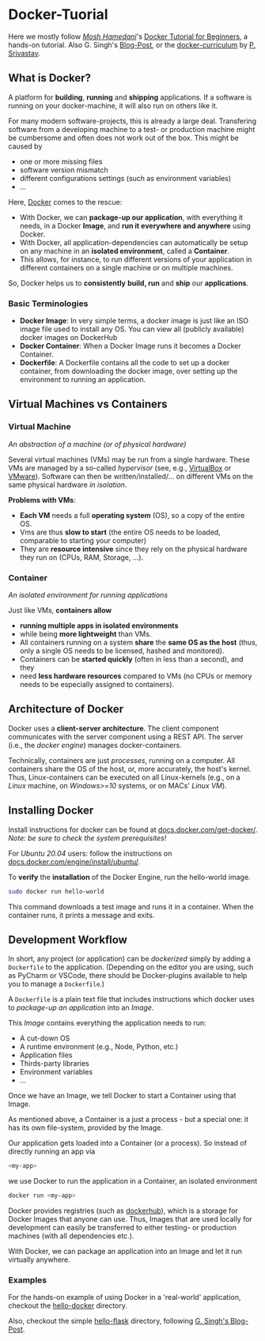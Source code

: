 # Docker-Tuorial
Here we mostly follow [*Mosh Hamedani*](codewithmosh.com)'s [Docker Tutorial for Beginners](https://www.youtube.com/watch?v=pTFZFxd4hOI), a hands-on tutorial.
Also G. Singh's [Blog-Post](https://towardsdatascience.com/docker-made-easy-for-data-scientists-b32efbc23165), or the [docker-curriculum](https://docker-curriculum.com/) by [P. Srivastav](https://prakhar.me/).

## What is Docker?
A platform for **building**, **running** and **shipping** applications. 
If a software is running on your docker-machine, it will also run on others like it.

For many modern software-projects, this is already a large deal. 
Transfering software from a developing machine to a test- or production machine might be cumbersome and often does not work out of the box.
This might be caused by
- one or more missing files
- software version mismatch
- different configurations settings (such as environment variables)
- ...

Here, [Docker](https://www.docker.com/) comes to the rescue:
- With Docker, we can **package-up our application**, with everything it needs, in a Docker **Image**, and **run it everywhere and anywhere** using Docker.
- With Docker, all application-dependencies can automatically be setup on any machine in an **isolated environment**, called a **Container**.
- This allows, for instance, to run different versions of your application in different containers on a single machine or on multiple machines.

So, Docker helps us to **consistently** **build, run** and **ship** our **applications**.

### Basic Terminologies

- **Docker Image**: In very simple terms, a docker image is just like an ISO image file used to install any OS. You can view all (publicly available) docker images on DockerHub
- **Docker Container**: When a Docker Image runs it becomes a Docker Container.
- **Dockerfile**: A Dockerfile contains all the code to set up a docker container, from downloading the docker image, over setting up the environment to running an application.

## Virtual Machines vs Containers

### Virtual Machine
_An abstraction of a machine (or of physical hardware)_

Several virtual machines (VMs) may be run from a single hardware. These VMs are managed by a so-called *hypervisor* (see, e.g., [VirtualBox](https://www.virtualbox.org/) or [VMware](https://www.vmware.com/)).
Software can then be written/installed/... on different VMs on the same physical hardware *in isolation*.

**Problems with VMs**:
- **Each VM** needs a full **operating system** (OS), so a copy of the entire OS.
- Vms are thus **slow to start** (the entire OS needs to be loaded, comparable to starting your computer)
- They are **resource intensive** since they rely on the physical hardware they run on (CPUs, RAM, Storage, ...).

### Container 
_An isolated environment for running applications_

Just like VMs, **containers allow**
- **running multiple apps in isolated environments**
- while being **more lightweight** than VMs.
- All containers running on a system **share** the **same OS as the host** (thus, only a single OS needs to be licensed, hashed and monitored).
- Containers can be **started quickly** (often in less than a second), and they
- need **less hardware resources** compared to VMs (no CPUs or memory needs to be especially assigned to containers).

## Architecture of Docker
Docker uses a **client-server architecture**. 
The client component communicates with the server component using a REST API. 
The server (i.e., the *docker engine*) manages docker-containers. 

Technically, containers are just *processes*, running on a computer.
All containers share the OS of the host, or, more accurately, the host's kernel.
Thus, Linux-containers can be executed on all Linux-kernels (e.g., on a _Linux_ machine, on _Windows>=10_ systems, or on MACs' *Linux VM*).

## Installing Docker 
Install instructions for docker can be found at [docs.docker.com/get-docker/](https://docs.docker.com/get-docker/).
*Note: be sure to check the system prerequisites!*

For *Ubuntu 20.04* users: 
follow the instructions on [docs.docker.com/engine/install/ubuntu/](https://docs.docker.com/engine/install/ubuntu/).

To **verify** the **installation** of the Docker Engine, run the hello-world image.
```bash
sudo docker run hello-world
```

This command downloads a test image and runs it in a container. 
When the container runs, it prints a message and exits.

## Development Workflow
In short, any project (or application) can be *dockerized* simply by adding a `Dockerfile` to the application.
(Depending on the editor you are using, such as PyCharm or VSCode, there should be Docker-plugins available to help you to manage a `Dockerfile`.)

A `Dockerfile` is a plain text file that includes instructions which docker uses to *package-up an application* into an *Image*.

This *Image* contains everything the application needs to run:
- A cut-down OS
- A runtime environment (e.g., Node, Python, etc.)
- Application files
- Thirds-party libraries
- Environment variables
- ...

Once we have an Image, we tell Docker to start a Container using that Image. 

As mentioned above, a Container is a just a process - but a special one:  it has its own file-system, provided by the Image.

Our application gets loaded into a Container (or a process).
So instead of directly running an app via
```bash
<my-app>
```
we use Docker to run the application in a Container, an isolated environment
```bash
docker run <my-app>
```

Docker provides registries (such as [dockerhub](https://hub.docker.com/)), which is a storage for Docker Images that anyone can use.
Thus, Images that are used locally for development can easily be transferred to either testing- or production machines (with all dependencies etc.). 

With Docker, we can package an application into an Image and let it run virtually anywhere.

### Examples

For the hands-on example of using Docker in a 'real-world' application, checkout the [hello-docker](hello-docker) directory.

Also, checkout the simple [hello-flask](hello-flask) directory, following [G. Singh's Blog-Post](https://towardsdatascience.com/docker-made-easy-for-data-scientists-b32efbc23165).
